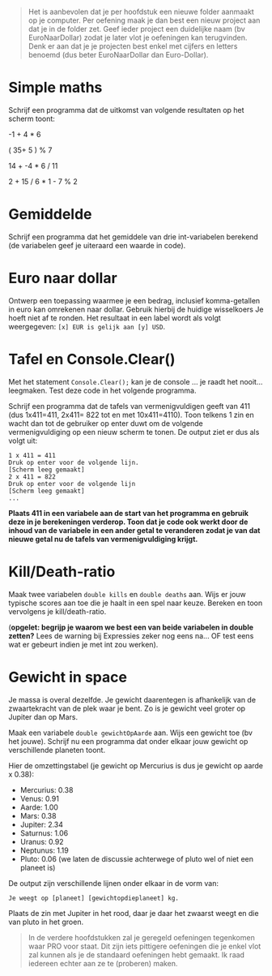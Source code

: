 > Het is aanbevolen dat je per hoofdstuk een nieuwe folder aanmaakt op je computer. Per oefening maak je dan best een nieuw project aan dat je in de folder zet. Geef ieder project een duidelijke naam (bv EuroNaarDollar) zodat je later vlot je oefeningen kan terugvinden. Denk er aan dat je je projecten best enkel met cijfers en letters benoemd (dus beter EuroNaarDollar dan Euro-Dollar).

# Simple maths
Schrijf een programma dat de uitkomst van volgende resultaten op het scherm toont:

-1 + 4 * 6

( 35+ 5 ) % 7

14 + -4 * 6 / 11

2 + 15 / 6 * 1 - 7 % 2



# Gemiddelde
Schrijf een programma dat het gemiddele van drie int-variabelen berekend (de variabelen geef je uiteraard een waarde in code).

# Euro naar dollar
Ontwerp een toepassing waarmee je een bedrag, inclusief komma-getallen  in euro kan omrekenen naar dollar. Gebruik hierbij de huidige wisselkoers
Je hoeft niet af te ronden. Het resultaat in een label wordt als volgt weergegeven: ``[x] EUR is gelijk aan [y] USD``.

# Tafel en Console.Clear()
Met het statement ``Console.Clear();`` kan je de console ... je raadt het nooit... leegmaken. Test deze code in het volgende programma.

Schrijf een programma dat de tafels van vermenigvuldigen geeft van 411 (dus 1x411=411, 2x411= 822 tot en met 10x411=4110). Toon telkens 1 zin en wacht dan tot de gebruiker op enter duwt om de volgende vermenigvuldiging op een nieuw scherm te tonen. De output ziet er dus als volgt uit:

```
1 x 411 = 411
Druk op enter voor de volgende lijn. 
[Scherm leeg gemaakt]
2 x 411 = 822
Druk op enter voor de volgende lijn
[Scherm leeg gemaakt]
...
```
**Plaats 411 in een variabele aan de start van het programma en gebruik deze in je berekeningen verderop. Toon dat je code ook werkt door de inhoud van de variabele in een ander getal te veranderen zodat je van dat nieuwe getal nu de tafels van vermenigvuldiging krijgt.**

# Kill/Death-ratio
Maak twee variabelen ``double kills`` en ``double deaths`` aan. Wijs er jouw typische scores aan toe die je haalt in een spel naar keuze. Bereken en toon vervolgens je kill/death-ratio. 

(**opgelet: begrijp je waarom we best een van beide variabelen in double zetten?** Lees de warning bij Expressies zeker nog eens na... OF test eens wat er gebeurt indien je met int zou werken).

# Gewicht in space
Je massa is overal dezelfde. Je gewicht daarentegen is afhankelijk van de zwaartekracht van de plek waar je bent. Zo is je gewicht veel groter op Jupiter dan op Mars.

Maak een variabele ``double gewichtOpAarde`` aan. Wijs een gewicht toe (bv het jouwe). Schrijf nu een programma dat onder elkaar jouw gewicht op verschillende planeten toont.

Hier de omzettingstabel (je gewicht op Mercurius is dus je gewicht op aarde x 0.38):

* Mercurius: 0.38
* Venus: 0.91
* Aarde: 1.00
* Mars: 0.38
* Jupiter: 2.34
* Saturnus: 1.06
* Uranus: 0.92
* Neptunus: 1.19
* Pluto: 0.06  (we laten de discussie achterwege of pluto wel of niet een planeet is)

De output zijn verschillende lijnen onder elkaar in de vorm van:

``Je weegt op [planeet] [gewichtopdieplaneet] kg.``

Plaats de zin met Jupiter in het rood, daar je daar het zwaarst weegt en die van pluto in het groen.



> In de verdere hoofdstukken zal je geregeld oefeningen tegenkomen waar PRO voor staat. Dit zijn iets pittigere oefeningen die je enkel vlot zal kunnen als je de standaard oefeningen hebt gemaakt. Ik raad iedereen echter aan ze te (proberen) maken.

